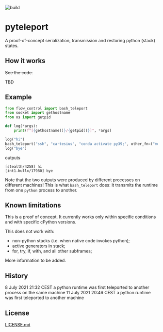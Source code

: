 ![build](https://github.com/pulkin/pyteleport/actions/workflows/test.yml/badge.svg)

pyteleport
==========

A proof-of-concept serialization, transmission and restoring python (stack) states.

How it works
------------

~~See the code.~~

TBD

Example
-------

```python
from flow_control import bash_teleport
from socket import gethostname
from os import getpid

def log(*args):
    print(f"[{gethostname()}/{getpid()}]", *args)

log("hi")
bash_teleport("ssh", "cartesius", "conda activate py39;", other_fn=("mem_view.py", "flow_control.py"))
log("bye")
```

outputs

```
[stealth/4258] hi
[int1.bullx/17980] bye
```

Note that the two outputs were produced by different processes on different machines! This is what
`bash_teleport` does: it transmits the runtime from one `python` process to another.

Known limitations
-----------------

This is a proof of concept.
It currently works only within specific conditions and with specific cPython versions.

This does not work with:
- non-python stacks (i.e. when native code invokes python);
- active generators in stack;
- for, try, if, with, and all other subframes;

More information to be added.

History
-------

8 July 2021 21:32 CEST a python runtime was first teleported to another process on the same machine
11 July 2021 20:46 CEST a python runtime was first teleported to another machine

License
-------

[LICENSE.md](LICENSE.md)

